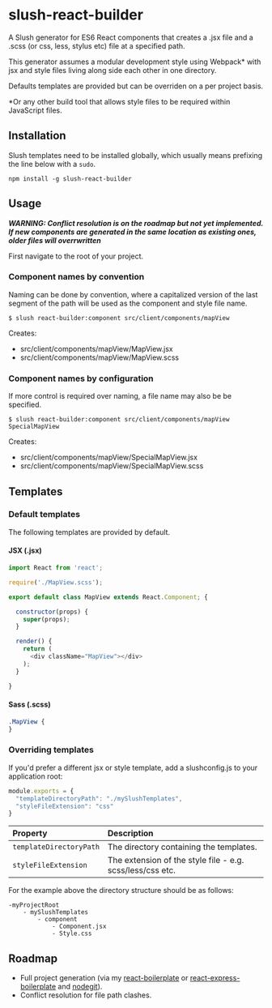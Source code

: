 # slush-react-builder

A Slush generator for ES6 React components that creates a .jsx file and a .scss (or css, less, stylus etc) file at a specified path.

This generator assumes a modular development style using Webpack* with jsx and style files living along side each other in one directory.

Defaults templates are provided but can be overriden on a per project basis.

*Or any other build tool that allows style files to be required within JavaScript files.

## Installation
Slush templates need to be installed globally, which usually means prefixing the line below with a ```sudo```.
```
npm install -g slush-react-builder
```

## Usage

*__WARNING: Conflict resolution is on the roadmap but not yet implemented. If new components are generated in the same location as existing ones, older files will overrwritten__*

First navigate to the root of your project.
### Component names by convention
Naming can be done by convention, where a capitalized version of the last segment of the path will be used as the component and style file name.
```
$ slush react-builder:component src/client/components/mapView
```
Creates:
- src/client/components/mapView/MapView.jsx
- src/client/components/mapView/MapView.scss


### Component names by configuration
If more control is required over naming, a file name may also be be specified.
```
$ slush react-builder:component src/client/components/mapView SpecialMapView
```
Creates:
- src/client/components/mapView/SpecialMapView.jsx
- src/client/components/mapView/SpecialMapView.scss

## Templates
### Default templates
The following templates are provided by default.

#### JSX (.jsx)
```javascript
import React from 'react';

require('./MapView.scss');

export default class MapView extends React.Component; {

  constructor(props) {
    super(props);
  }

  render() {
    return (
      <div className="MapView"></div>
    );
  }

}
```

#### Sass (.scss)
```css
.MapView {
}
```


### Overriding templates
If you'd prefer a different jsx or style template, add a slushconfig.js to your application root:

```javascript
module.exports = {
  "templateDirectoryPath": "./mySlushTemplates",
  "styleFileExtension": "css"
}
```
|Property | Description|
|:--- |:---|
| ```templateDirectoryPath``` | The directory containing the templates. |
| ```styleFileExtension``` | The extension of the style file - e.g. scss/less/css etc. |

For the example above the directory structure should be as follows:
```
-myProjectRoot
    - mySlushTemplates
        - component
            - Component.jsx
            - Style.css
```
## Roadmap
- Full project generation (via my [react-boilerplate](https://github.com/jamiecopeland/react-boilerplate) or [react-express-boilerplate](https://github.com/jamiecopeland/react-express-boilerplate) and  [nodegit](https://github.com/nodegit/nodegit)).
- Conflict resolution for file path clashes.








